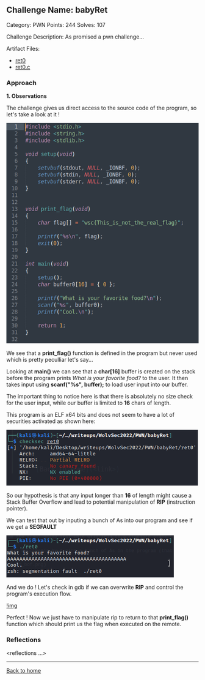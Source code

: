 ## Challenge Name: babyRet
Category: PWN
Points: 244
Solves: 107

Challenge Description: 
As promised a pwn challenge...

Artifact Files:
* [ret0](ret0)
* [ret0.c](ret0.c)

### Approach

**1. Observations**

The challenge gives us direct access to the source code of the program, so let's take a look at it !

![img](images/source.png)

We see that a **print_flag()** function is defined in the program but never used which is pretty peculliar let's say...

Looking at **main()** we can see that a **char[16]** buffer is created on the stack before the program prints *What is your favorite food?* to the user. It then takes input using **scanf("%s", buffer);** to load user input into our buffer.

The important thing to notice here is that there is absolutely no size check for the user input, while our buffer is limited to **16** chars of length. 

This program is an ELF x64 bits and does not seem to have a lot of securities activated as shown here:

![img](images/checksec.png)

So our hypothesis is that any input longer than **16** of length might cause a Stack Buffer Overflow and lead to potential manipulation of **RIP** (instruction pointer).

We can test that out by inputing a bunch of As into our program and see if we get a **SEGFAULT**

![img](images/test_bof.png)

And we do ! Let's check in gdb if we can overwrite **RIP** and control the program's execution flow.

[!img](images/overflow_rip.png)

Perfect ! Now we just have to manipulate rip to return to that **print_flag()** function which should print us the flag when executed on the remote.

### Reflections
<reflections ...>
  

---
[Back to home](<link>)